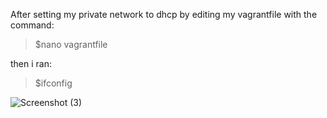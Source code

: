 After setting my private network to dhcp by editing my vagrantfile with the command:

>$nano vagrantfile

then i ran:

>$ifconfig

![Screenshot (3)](https://user-images.githubusercontent.com/109033746/195026255-e4ccae10-5012-4fce-bc58-2c57cad88b2c.png)

